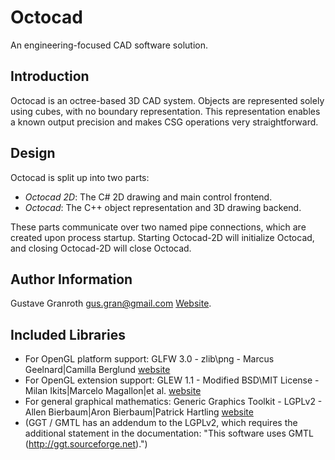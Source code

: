 Octocad
=======
An engineering-focused CAD software solution.

Introduction
------------
Octocad is an octree-based 3D CAD system. Objects are represented solely using cubes, with no boundary representation. This representation
enables a known output precision and makes CSG operations very straightforward.

Design
------
Octocad is split up into two parts:
* *Octocad 2D*: The C# 2D drawing and main control frontend.
* *Octocad*: The C++ object representation and 3D drawing backend.

These parts communicate over two named pipe connections, which are created upon process startup. Starting Octocad-2D will initialize
Octocad, and closing Octocad-2D will close Octocad.

Author Information
------------------
Gustave Granroth [gus.gran@gmail.com](mailto:gus.gran@gmail.com) [Website](http://helium24.net).

Included Libraries
------------------
* For OpenGL platform support: GLFW 3.0 - zlib\png - Marcus Geelnard|Camilla Berglund [website](http://www.glfw.org/)
* For OpenGL extension support: GLEW 1.1 - Modified BSD\MIT License - Milan Ikits|Marcelo Magallon|et al. [website](http://glew.sourceforge.net/)
* For general graphical mathematics: Generic Graphics Toolkit - LGPLv2 - Allen Bierbaum|Aron Bierbaum|Patrick Hartling [website](http://sourceforge.net/projects/ggt/)
* (GGT / GMTL has an addendum to the LGPLv2, which requires the additional statement in the documentation: "This software uses GMTL (http://ggt.sourceforge.net).")

 